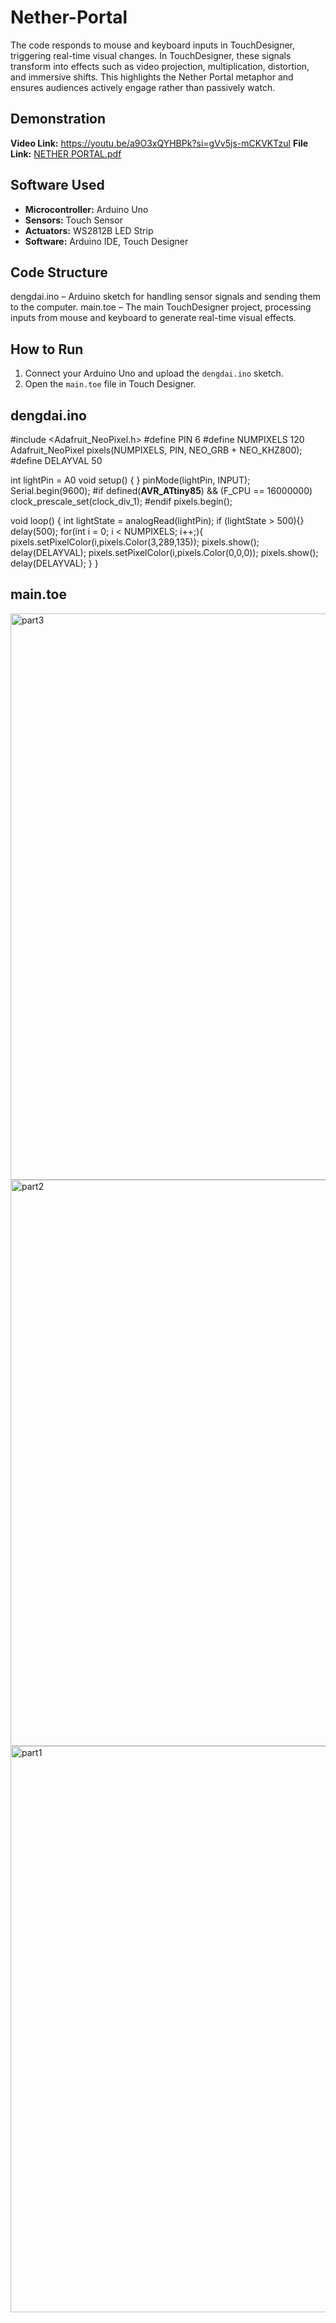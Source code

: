 # Nether-Portal
The code responds to mouse and keyboard inputs in TouchDesigner, triggering real-time visual changes. In TouchDesigner, these signals transform into effects such as video projection, multiplication, distortion, and immersive shifts. This highlights the Nether Portal metaphor and ensures audiences actively engage rather than passively watch.

## Demonstration
**Video Link:** https://youtu.be/a9O3xQYHBPk?si=gVv5js-mCKVKTzul
**File Link:** [NETHER PORTAL.pdf](https://github.com/user-attachments/files/21958228/NETHER.PORTAL.pdf)

## Software Used
*   **Microcontroller:** Arduino Uno
*   **Sensors:** Touch Sensor 
*   **Actuators:** WS2812B LED Strip
*   **Software:** Arduino IDE, Touch Designer

## Code Structure
dengdai.ino – Arduino sketch for handling sensor signals and sending them to the computer.
main.toe – The main TouchDesigner project, processing inputs from mouse and keyboard to generate real-time visual effects.

## How to Run
1.  Connect your Arduino Uno and upload the `dengdai.ino` sketch.
2.  Open the `main.toe` file in Touch Designer.

## dengdai.ino
#include <Adafruit_NeoPixel.h>
#define PIN        6
#define NUMPIXELS 120
Adafruit_NeoPixel pixels(NUMPIXELS, PIN, NEO_GRB + NEO_KHZ800);
#define DELAYVAL 50

int lightPin = A0
void setup() {
}
pinMode(lightPin, INPUT);
Serial.begin(9600);
#if defined(__AVR_ATtiny85__) && (F_CPU == 16000000)
  clock_prescale_set(clock_div_1);
#endif
pixels.begin();

void loop() {
  int lightState = analogRead(lightPin);
if (lightState > 500){}
  delay(500);
  for(int i = 0; i < NUMPIXELS; i++;){
    pixels.setPixelColor(i,pixels.Color(3,289,135));
    pixels.show();
    delay(DELAYVAL);
    pixels.setPixelColor(i,pixels.Color(0,0,0));
    pixels.show();
    delay(DELAYVAL);
  }
}

## main.toe
<img width="1552" height="906" alt="part3" src="https://github.com/user-attachments/assets/8b863518-0493-4982-aa87-b7ec4d8c3db3" />
<img width="1552" height="906" alt="part2" src="https://github.com/user-attachments/assets/5b73c06a-6cce-4ddf-8522-6c758281804a" />
<img width="1552" height="906" alt="part1" src="https://github.com/user-attachments/assets/02561f18-0578-42f5-94dc-2e80294e7aa2" />

